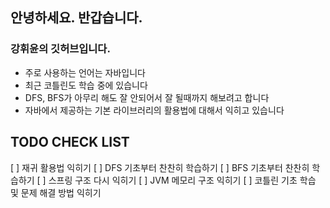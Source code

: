 ## 안녕하세요. 반갑습니다.
### 강휘윤의 깃허브입니다.
- 주로 사용하는 언어는 자바입니다
- 최근 코틀린도 학습 중에 있습니다
- DFS, BFS가 아무리 해도 잘 안되어서 잘 될때까지 해보려고 합니다
- 자바에서 제공하는 기본 라이브러리의 활용법에 대해서 익히고 있습니다

## TODO CHECK LIST
[ ] 재귀 활용법 익히기
[ ] DFS 기초부터 찬찬히 학습하기
[ ] BFS 기초부터 찬찬히 학습하기
[ ] 스프링 구조 다시 익히기
[ ] JVM 메모리 구조 익히기
[ ] 코틀린 기초 학습 및 문제 해결 방법 익히기
<!--
**Creamcheesepie/Creamcheesepie** is a ✨ _special_ ✨ repository because its `README.md` (this file) appears on your GitHub profile.

Here are some ideas to get you started:

- 🔭 I’m currently working on ...
- 🌱 I’m currently learning ...
- 👯 I’m looking to collaborate on ...
- 🤔 I’m looking for help with ...
- 💬 Ask me about ...
- 📫 How to reach me: ...
- 😄 Pronouns: ...
- ⚡ Fun fact: ...
-->
